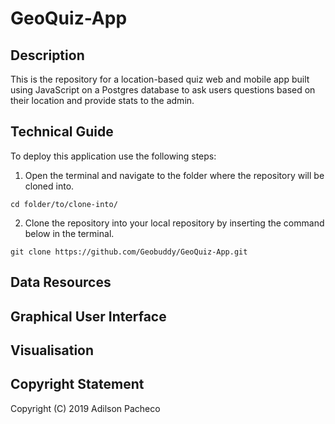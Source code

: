 # GeoQuiz-App

## Description
This is the repository for a location-based quiz web and mobile app built using JavaScript on a Postgres database to ask users questions based on their location and provide stats to the admin.

## Technical Guide
To deploy this application use the following steps:
1. Open the terminal and navigate to the folder where the repository will be cloned into.

``` cd folder/to/clone-into/ ```

2. Clone the repository into your local repository by inserting the command below in the terminal.

``` git clone https://github.com/Geobuddy/GeoQuiz-App.git ```


## Data Resources


## Graphical User Interface


## Visualisation

## Copyright Statement 
Copyright (C) 2019 Adilson Pacheco
